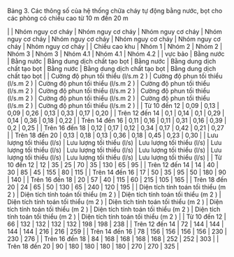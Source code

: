 Bảng 3. Các thông số của hệ thống chữa cháy tự động bằng nước, bọt cho các phòng có chiều cao từ 10 m đến 20 m

|                                      | Nhóm nguy cơ cháy                    | Nhóm nguy cơ cháy                    | Nhóm nguy cơ cháy                    | Nhóm nguy cơ cháy                    | Nhóm nguy cơ cháy                    | Nhóm nguy cơ cháy                    | Nhóm nguy cơ cháy                    | Nhóm nguy cơ cháy                    |
| Chiều cao khu                        | Nhóm 1                               | Nhóm 2                               | Nhóm 2                               | Nhóm 3                               | Nhóm 3                               | Nhóm 4.1                             | Nhóm 4.1                             | Nhóm 4.2                             |
| vực bảo                              | Bằng nước                            | Bằng nước                            | Bằng dung dịch chất tạo bọt          | Bằng nước                            | Bằng dung dịch chất tạo bọt          | Bằng nước                            | Bằng dung dịch chất tạo bọt          | Bằng dung dịch chất tạo bọt          |
| Cường độ phun tối thiểu (l/s.m 2 )   | Cường độ phun tối thiểu (l/s.m 2 )   | Cường độ phun tối thiểu (l/s.m 2 )   | Cường độ phun tối thiểu (l/s.m 2 )   | Cường độ phun tối thiểu (l/s.m 2 )   | Cường độ phun tối thiểu (l/s.m 2 )   | Cường độ phun tối thiểu (l/s.m 2 )   | Cường độ phun tối thiểu (l/s.m 2 )   | Cường độ phun tối thiểu (l/s.m 2 )   |
| Từ 10 đến 12                         | 0,09                                 | 0,13                                 | 0,09                                 | 0,26                                 | 0,13                                 | 0,33                                 | 0,17                                 | 0,20                                 |
| Trên 12 đến 14                       | 0,1                                  | 0,14                                 | 0,1                                  | 0,29                                 | 0,14                                 | 0,36                                 | 0,18                                 | 0,22                                 |
| Trên 14 đến 16                       | 0,11                                 | 0,16                                 | 0,11                                 | 0,31                                 | 0,16                                 | 0,39                                 | 0,2                                  | 0,25                                 |
| Trên 16 đến 18                       | 0,12                                 | 0,17                                 | 0,12                                 | 0,34                                 | 0,17                                 | 0,42                                 | 0,21                                 | 0,27                                 |
| Trên 18 đến 20                       | 0,13                                 | 0,18                                 | 0,13                                 | 0,36                                 | 0,18                                 | 0,45                                 | 0,23                                 | 0,30                                 |
| Lưu lượng tối thiểu (l/s)            | Lưu lượng tối thiểu (l/s)            | Lưu lượng tối thiểu (l/s)            | Lưu lượng tối thiểu (l/s)            | Lưu lượng tối thiểu (l/s)            | Lưu lượng tối thiểu (l/s)            | Lưu lượng tối thiểu (l/s)            | Lưu lượng tối thiểu (l/s)            | Lưu lượng tối thiểu (l/s)            |
| Từ 10 đến 12                         | 12                                   | 35                                   | 25                                   | 70                                   | 35                                   | 130                                  | 65                                   | 95                                   |
| Trên 12 đến 14                       | 14                                   | 40                                   | 30                                   | 85                                   | 45                                   | 155                                  | 80                                   | 115                                  |
| Trên 14 đến 16                       | 17                                   | 50                                   | 35                                   | 95                                   | 50                                   | 180                                  | 90                                   | 140                                  |
| Trên 16 đến 18                       | 20                                   | 57                                   | 40                                   | 115                                  | 60                                   | 215                                  | 105                                  | 165                                  |
| Trên 18 đến 20                       | 24                                   | 65                                   | 50                                   | 130                                  | 65                                   | 240                                  | 120                                  | 195                                  |
| Diện tích tính toán tối thiểu (m 2 ) | Diện tích tính toán tối thiểu (m 2 ) | Diện tích tính toán tối thiểu (m 2 ) | Diện tích tính toán tối thiểu (m 2 ) | Diện tích tính toán tối thiểu (m 2 ) | Diện tích tính toán tối thiểu (m 2 ) | Diện tích tính toán tối thiểu (m 2 ) | Diện tích tính toán tối thiểu (m 2 ) | Diện tích tính toán tối thiểu (m 2 ) |
| Từ 10 đến 12                         | 66                                   | 132                                  | 132                                  | 132                                  | 132                                  | 198                                  | 198                                  | 238                                  |
| Trên 12 đến 14                       | 72                                   | 144                                  | 144                                  | 144                                  | 144                                  | 216                                  | 216                                  | 259                                  |
| Trên 14 đến 16                       | 78                                   | 156                                  | 156                                  | 156                                  | 156                                  | 230                                  | 230                                  | 276                                  |
| Trên 16 đến 18                       | 84                                   | 168                                  | 168                                  | 168                                  | 168                                  | 252                                  | 252                                  | 303                                  |
| Trên 18 đến 20                       | 90                                   | 180                                  | 180                                  | 180                                  | 180                                  | 270                                  | 270                                  | 325                                  |